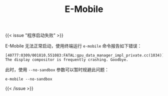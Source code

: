 ﻿---
id: 1395
title: "E-Mobile"
weight: 1395
version: "7.2.8"
updateTime: "2023-01-12T16:29:08"
debName: "http://113.24.212.22:8090/upload/file/e-mobile_7.2.8_loongarch64.deb"
debSize: "69.6MB"
command: "e-mobile %U"
compatibility: 2
---

{{< issue "程序启动失败" >}}

E-Mobile 无法正常启动，使用终端运行 `e-mobile` 命令报告如下错误：

```
[40777:0309/001810.551083:FATAL:gpu_data_manager_impl_private.cc(1034)] The display compositor is frequently crashing. Goodbye.
```

此时，使用 `--no-sandbox` 参数可以暂时规避此问题：

```
e-mobile --no-sandbox
```
{{< /issue >}}